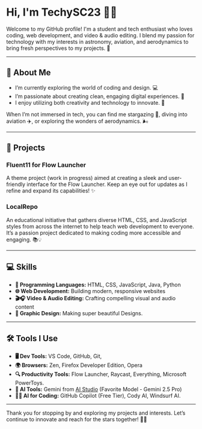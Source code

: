 # Hi, I'm TechySC23 👋🚀

Welcome to my GitHub profile! I'm a student and tech enthusiast who loves coding, web development, and video & audio editing. I blend my passion for technology with my interests in astronomy, aviation, and aerodynamics to bring fresh perspectives to my projects. 🌠

---

## 🚀 About Me

- I’m currently exploring the world of coding and design. 💻
- I’m passionate about creating clean, engaging digital experiences. 🎨
- I enjoy utilizing both creativity and technology to innovate. 🔧

When I’m not immersed in tech, you can find me stargazing 🔭, diving into aviation ✈️, or exploring the wonders of aerodynamics. 🌬️

---

## 🔭 Projects

### Fluent11 for Flow Launcher
A theme project (work in progress) aimed at creating a sleek and user-friendly interface for the Flow Launcher. Keep an eye out for updates as I refine and expand its capabilities! ✨

### LocalRepo
An educational initiative that gathers diverse HTML, CSS, and JavaScript styles from across the internet to help teach web development to everyone. It’s a passion project dedicated to making coding more accessible and engaging. 📚💡

---

## 💻 Skills

- **📝 Programming Languages:** HTML, CSS, JavaScript, Java, Python 
- **🌐 Web Development:** Building modern, responsive websites 
- **🎬🎧 Video & Audio Editing:** Crafting compelling visual and audio content
- **📄 Graphic Design:** Making super beautiful Designs.

---

## 🛠️ Tools I Use

- **🖥️ Dev Tools:** VS Code, GitHub, Git,
- **🌍 Browsers:** Zen, Firefox Developer Edition, Opera 
- **🔍 Productivity Tools:** Flow Launcher, Raycast, Everything, Microsoft PowerToys. 
- **🤖 AI Tools:** Gemini from [AI Studio](https://aistudio.google.com/) (Favorite Model - Gemini 2.5 Pro)
- **👨‍💻 AI for Coding:** GitHub Copilot (Free Tier), Cody AI, Windsurf AI. 

---

Thank you for stopping by and exploring my projects and interests. Let’s continue to innovate and reach for the stars together! 🌟🚀
